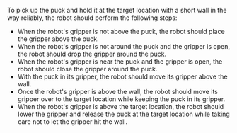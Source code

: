 To pick up the puck and hold it at the target location with a short wall in the way reliably, the robot should perform the following steps:

- When the robot's gripper is not above the puck, the robot should place the gripper above the puck.
- When the robot's gripper is not around the puck and the gripper is open, the robot should drop the gripper around the puck.
- When the robot's gripper is near the puck and the gripper is open, the robot should close the gripper around the puck.
- With the puck in its gripper, the robot should move its gripper above the wall.
- Once the robot's gripper is above the wall, the robot should move its gripper over to the target location while keeping the puck in its gripper.
- When the robot's gripper is above the target location, the robot should lower the gripper and release the puck at the target location while taking care not to let the gripper hit the wall.